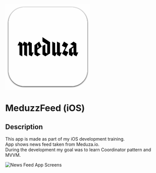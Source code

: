 ![MeduzzFeed](meduzzfeed-logo.png)

# MeduzzFeed (iOS)

## Description

This app is made as part of my iOS development training.<br /> 
App shows news feed taken from Meduza.io.<br /> 
During the development my goal was to learn Coordinator pattern and MVVM.<br /> 


![News Feed App Screens](meduzzfeed-screens.gif)

